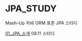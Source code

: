 # JPA_STUDY
Mash-Up 자바 ORM 표준 JPA 스터디

[01_JPA_소개](https://github.com/alertjjm/JPA_STUDY/blob/main/01_JPA_%EC%86%8C%EA%B0%9C.md) 08.11 스터디
